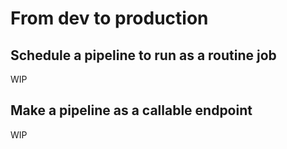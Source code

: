 # From dev to production

## Schedule a pipeline to run as a routine job

WIP

## Make a pipeline as a callable endpoint

WIP